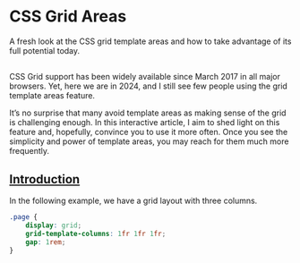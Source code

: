 # CSS Grid Areas

A fresh look at the CSS grid template areas and how to take advantage of its full potential today.

##

CSS Grid support has been widely available since March 2017 in all major browsers. Yet, here we are in 2024, and I still see few people using the grid template areas feature.

It’s no surprise that many avoid template areas as making sense of the grid is challenging enough. In this interactive article, I aim to shed light on this feature and, hopefully, convince you to use it more often. Once you see the simplicity and power of template areas, you may reach for them much more frequently.

## [Introduction](https://ishadeed.com/article/css-grid-area/#introduction)

In the following example, we have a grid layout with three columns.

```css
.page {
    display: grid;
    grid-template-columns: 1fr 1fr 1fr;
    gap: 1rem;
}
```
